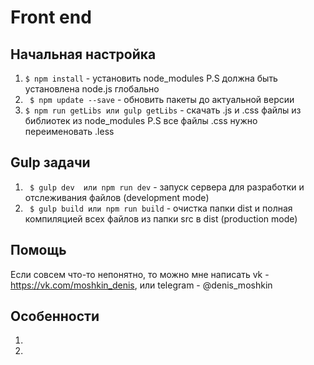 # Front end

## Начальная настройка
1. `` $ npm install `` - установить node_modules P.S должна быть установлена node.js глобально
2. `` $ npm update --save`` - обновить пакеты до актуальной версии 
3. `` $ npm run getLibs или gulp getLibs `` - скачать .js и .css файлы из библиотек из node_modules P.S все файлы .css нужно переименовать .less

## Gulp задачи
1. `` $ gulp dev  или npm run dev`` - запуск сервера для разработки и отслеживания файлов (development mode) 
2. `` $ gulp build или npm run build`` - очистка папки dist и полная компиляцией всех файлов из папки src в dist (production mode)

## Помощь
Если совсем что-то непонятно, то можно мне написать vk - https://vk.com/moshkin_denis, или telegram - @denis_moshkin

## Особенности

1. 
2. 
 

